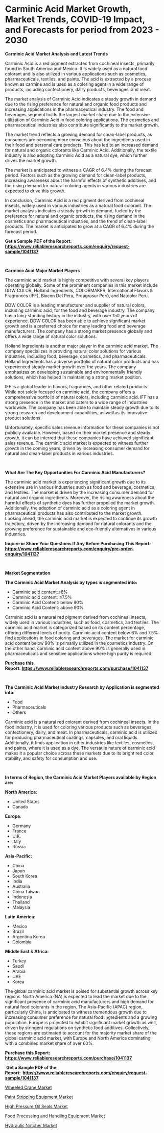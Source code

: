 <p><h1>Carminic Acid Market Growth, Market Trends, COVID-19 Impact, and Forecasts for period from 2023 - 2030</h1></p><p><strong>Carminic Acid Market Analysis and Latest Trends</strong></p>
<p><p>Carminic Acid is a red pigment extracted from cochineal insects, primarily found in South America and Mexico. It is widely used as a natural food colorant and is also utilized in various applications such as cosmetics, pharmaceuticals, textiles, and paints. The acid is extracted by a process known as carmine and is used as a coloring agent in a wide range of products, including confectionery, dairy products, beverages, and meat.</p><p>The market analysis of Carminic Acid indicates a steady growth in demand due to the rising preference for natural and organic food products and increasing applications in the pharmaceutical industry. The food and beverages segment holds the largest market share due to the extensive utilization of Carminic Acid in food coloring applications. The cosmetics and pharmaceutical industries also contribute significantly to the market growth.</p><p>The market trend reflects a growing demand for clean-label products, as consumers are becoming more conscious about the ingredients used in their food and personal care products. This has led to an increased demand for natural and organic colorants like Carminic Acid. Additionally, the textile industry is also adopting Carminic Acid as a natural dye, which further drives the market growth.</p><p>The market is anticipated to witness a CAGR of 6.4% during the forecast period. Factors such as the growing demand for clean-label products, increasing awareness about the harmful effects of synthetic additives, and the rising demand for natural coloring agents in various industries are expected to drive this growth.</p><p>In conclusion, Carminic Acid is a red pigment derived from cochineal insects, widely used in various industries as a natural food colorant. The market analysis indicates a steady growth in demand, fueled by the preference for natural and organic products, the rising demand in the cosmetics and pharmaceutical industries, and the trend of clean-label products. The market is anticipated to grow at a CAGR of 6.4% during the forecast period.</p></p>
<p><strong>Get a Sample PDF of the Report:&nbsp; <a href="https://www.reliableresearchreports.com/enquiry/request-sample/1041137">https://www.reliableresearchreports.com/enquiry/request-sample/1041137</a></strong></p>
<p>&nbsp;</p>
<p><strong>Carminic Acid Major Market Players</strong></p>
<p><p>The carminic acid market is highly competitive with several key players operating globally. Some of the prominent companies in this market include DDW COLOR, Holland Ingredients, COLORMAKER, International Flavors & Fragrances (IFF), Biocon Del Peru, Proagrosur Perú, and Natcolor Peru.</p><p>DDW COLOR is a leading manufacturer and supplier of natural colors, including carminic acid, for the food and beverage industry. The company has a long-standing history in the industry, with over 150 years of experience. DDW COLOR has been able to achieve significant market growth and is a preferred choice for many leading food and beverage manufacturers. The company has a strong market presence globally and offers a wide range of natural color solutions.</p><p>Holland Ingredients is another major player in the carminic acid market. The company specializes in providing natural color solutions for various industries, including food, beverage, cosmetics, and pharmaceuticals. Holland Ingredients has a diverse portfolio of natural color products and has experienced steady market growth over the years. The company emphasizes on developing sustainable and environmentally friendly solutions, which has helped in maintaining a strong market position.</p><p>IFF is a global leader in flavors, fragrances, and other related products. While not solely focused on carminic acid, the company offers a comprehensive portfolio of natural colors, including carminic acid. IFF has a strong presence in the market and caters to a wide range of industries worldwide. The company has been able to maintain steady growth due to its strong research and development capabilities, as well as its innovative product solutions.</p><p>Unfortunately, specific sales revenue information for these companies is not publicly available. However, based on their market presence and steady growth, it can be inferred that these companies have achieved significant sales revenue. The carminic acid market is expected to witness further growth in the coming years, driven by increasing consumer demand for natural and clean-label products in various industries.</p></p>
<p>&nbsp;</p>
<p><strong>What Are The Key Opportunities For Carminic Acid Manufacturers?</strong></p>
<p><p>The carminic acid market is experiencing significant growth due to its extensive use in various industries such as food and beverage, cosmetics, and textiles. The market is driven by the increasing consumer demand for natural and organic ingredients. Moreover, the rising awareness about the harmful effects of synthetic dyes has further propelled the market growth. Additionally, the adoption of carminic acid as a coloring agent in pharmaceutical products has also contributed to the market growth. Looking ahead, the carminic acid market is expected to continue its growth trajectory, driven by the increasing demand for natural colorants and the growing preference for sustainable and eco-friendly alternatives in various industries.</p></p>
<p><strong>Inquire or Share Your Questions If Any Before Purchasing This Report: <a href="https://www.reliableresearchreports.com/enquiry/pre-order-enquiry/1041137">https://www.reliableresearchreports.com/enquiry/pre-order-enquiry/1041137</a></strong></p>
<p>&nbsp;</p>
<p><strong>Market Segmentation</strong></p>
<p><strong>The Carminic Acid Market Analysis by types is segmented into:</strong></p>
<p><ul><li>Carminic acid content:≤6%</li><li>Carminic acid content: ≤7.5%</li><li>Carminic Acid Content: below 90%</li><li>Carminic Acid Content: above 90%</li></ul></p>
<p><p>Carminic acid is a natural red pigment derived from cochineal insects, widely used in various industries, such as food, cosmetics, and textiles. The carminic acid market is categorized based on its content percentage, offering different levels of purity. Carminic acid content below 6% and 7.5% find applications in food coloring and beverages. The market for carminic acid content below 90% is primarily utilized in the cosmetics industry. On the other hand, carminic acid content above 90% is generally used in pharmaceuticals and sensitive applications where high purity is required.</p></p>
<p><strong>Purchase this Report:&nbsp;<a href="https://www.reliableresearchreports.com/purchase/1041137">https://www.reliableresearchreports.com/purchase/1041137</a></strong></p>
<p>&nbsp;</p>
<p><strong>The Carminic Acid Market Industry Research by Application is segmented into:</strong></p>
<p><ul><li>Food</li><li>Pharmaceuticals</li><li>Others</li></ul></p>
<p><p>Carminic acid is a natural red colorant derived from cochineal insects. In the food industry, it is used for coloring various products such as beverages, confectionery, dairy, and meat. In pharmaceuticals, carminic acid is utilized for producing pharmaceutical coatings, capsules, and oral liquids. Additionally, it finds application in other industries like textiles, cosmetics, and paints, where it is used as a dye. The versatile nature of carminic acid makes it a popular choice across these markets due to its bright red color, stability, and safety for consumption and use.</p></p>
<p>&nbsp;</p>
<p><strong>In terms of Region, the Carminic Acid Market Players available by Region are:</strong></p>
<p>
    <p> <strong> North America: </strong>
        <ul>
            <li>United States</li>
            <li>Canada</li>
        </ul>
        </p> 
    <p> <strong> Europe: </strong>
        <ul>
            <li>Germany</li>
            <li>France</li>
            <li>U.K.</li>
            <li>Italy</li>
            <li>Russia</li>
        </ul>
        </p> 
    <p> <strong> Asia-Pacific: </strong>
        <ul>
            <li>China</li>
            <li>Japan</li>
            <li>South Korea</li>
            <li>India</li>
            <li>Australia</li>
            <li>China Taiwan</li>
            <li>Indonesia</li>
            <li>Thailand</li>
            <li>Malaysia</li>
        </ul>
        </p> 
    <p> <strong> Latin America: </strong>
        <ul>
            <li>Mexico</li>
            <li>Brazil</li>
            <li>Argentina Korea</li>
            <li>Colombia</li>
        </ul>
        </p> 
    <p> <strong> Middle East & Africa: </strong>
        <ul>
            <li>Turkey</li>
            <li>Saudi</li>
            <li>Arabia</li>
            <li>UAE</li>
            <li>Korea</li>
        </ul>
    </p>
    </p>
<p><p>The global carminic acid market is poised for substantial growth across key regions. North America (NA) is expected to lead the market due to the significant presence of carminic acid manufacturers and high demand for natural food colorants in the region. The Asia-Pacific (APAC) region, particularly China, is anticipated to witness tremendous growth due to increasing consumer preference for natural food ingredients and a growing population. Europe is projected to exhibit significant market growth as well, driven by stringent regulations on synthetic food additives. Collectively, these regions are estimated to account for the majority market share of the global carminic acid market, with Europe and North America dominating with a combined market share of over 60%.</p></p>
<p><strong>Purchase this Report: <a href="https://www.reliableresearchreports.com/purchase/1041137">https://www.reliableresearchreports.com/purchase/1041137</a></strong></p>
<p>&nbsp;<strong>Get a Sample PDF of the Report:&nbsp;&nbsp;<a href="https://www.reliableresearchreports.com/enquiry/request-sample/1041137">https://www.reliableresearchreports.com/enquiry/request-sample/1041137</a></strong></p>
<p><strong></strong></p>
<p><p><a href="https://medium.com/@drakecorwin2023/wheeled-crane-market-trends-and-market-analysis-forecasted-for-period-2023-2030-0a7105306765">Wheeled Crane Market</a></p><p><a href="https://medium.com/@ivaschinner/analyzing-paint-stripping-equipment-market-global-industry-perspective-and-forecast-2023-to-2030-c16d6019b0e9">Paint Stripping Equipment Market</a></p><p><a href="https://medium.com/@irmaabshire/high-pressure-oil-seals-market-outlook-industry-overview-and-forecast-2023-to-2030-efa3961d1393">High Pressure Oil Seals Market</a></p><p><a href="https://medium.com/@kellielakin_97357/food-processing-and-handling-equipment-market-trends-forecast-and-competitive-analysis-to-2030-f3a8b390b227">Food Processing and Handling Equipment Market</a></p><p><a href="https://medium.com/@dariodooley/hydraulic-notcher-market-size-cagr-trends-2024-2030-6f9f0084f1d3">Hydraulic Notcher Market</a></p></p>